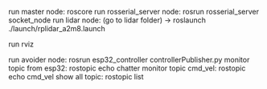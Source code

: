 run master node: roscore
run rosserial_server node: rosrun rosserial_server socket_node
run lidar node: (go to lidar folder) -> roslaunch ./launch/rplidar_a2m8.launch

run rviz

run avoider node: rosrun esp32_controller controllerPublisher.py
monitor topic from esp32: rostopic echo chatter
monitor topic cmd_vel: rostopic echo cmd_vel
show all topic: rostopic list
